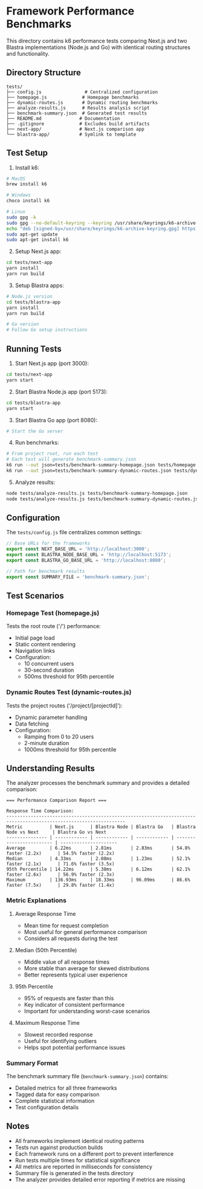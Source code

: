 # Framework Performance Benchmarks

This directory contains k6 performance tests comparing Next.js and two Blastra implementations (Node.js and Go) with identical routing structures and functionality.

## Directory Structure

```
tests/
├── config.js                # Centralized configuration
├── homepage.js             # Homepage benchmarks
├── dynamic-routes.js       # Dynamic routing benchmarks
├── analyze-results.js      # Results analysis script
├── benchmark-summary.json  # Generated test results
├── README.md              # Documentation
├── .gitignore             # Excludes build artifacts
├── next-app/              # Next.js comparison app
└── blastra-app/           # Symlink to template
```

## Test Setup

1. Install k6:
```bash
# MacOS
brew install k6

# Windows
choco install k6

# Linux
sudo gpg -k
sudo gpg --no-default-keyring --keyring /usr/share/keyrings/k6-archive-keyring.gpg --keyserver hkp://keyserver.ubuntu.com:80 --recv-keys C5AD17C747E3415A3642D57D77C6C491D6AC1D69
echo "deb [signed-by=/usr/share/keyrings/k6-archive-keyring.gpg] https://dl.k6.io/deb stable main" | sudo tee /etc/apt/sources.list.d/k6.list
sudo apt-get update
sudo apt-get install k6
```

2. Setup Next.js app:
```bash
cd tests/next-app
yarn install
yarn run build
```

3. Setup Blastra apps:
```bash
# Node.js version
cd tests/blastra-app
yarn install
yarn run build

# Go version
# Follow Go setup instructions
```

## Running Tests

1. Start Next.js app (port 3000):
```bash
cd tests/next-app
yarn start
```

2. Start Blastra Node.js app (port 5173):
```bash
cd tests/blastra-app
yarn start
```

3. Start Blastra Go app (port 8080):
```bash
# Start the Go server
```

4. Run benchmarks:
```bash
# From project root, run each test
# Each test will generate benchmark-summary.json
k6 run --out json=tests/benchmark-summary-homepage.json tests/homepage.js
k6 run --out json=tests/benchmark-summary-dynamic-routes.json tests/dynamic-routes.js
```

5. Analyze results:
```bash
node tests/analyze-results.js tests/benchmark-summary-homepage.json
node tests/analyze-results.js tests/benchmark-summary-dynamic-routes.json
```

## Configuration

The `tests/config.js` file centralizes common settings:
```javascript
// Base URLs for the frameworks
export const NEXT_BASE_URL = 'http://localhost:3000';
export const BLASTRA_NODE_BASE_URL = 'http://localhost:5173';
export const BLASTRA_GO_BASE_URL = 'http://localhost:8080';

// Path for benchmark results
export const SUMMARY_FILE = 'benchmark-summary.json';
```

## Test Scenarios

### Homepage Test (homepage.js)
Tests the root route ('/') performance:
- Initial page load
- Static content rendering
- Navigation links
- Configuration:
  * 10 concurrent users
  * 30-second duration
  * 500ms threshold for 95th percentile

### Dynamic Routes Test (dynamic-routes.js)
Tests the project routes ('/project/[projectId]'):
- Dynamic parameter handling
- Data fetching
- Configuration:
  * Ramping from 0 to 20 users
  * 2-minute duration
  * 1000ms threshold for 95th percentile

## Understanding Results

The analyzer processes the benchmark summary and provides a detailed comparison:

```
=== Performance Comparison Report ===

Response Time Comparison:
------------------------------------------------------------------------------------------------------------------
Metric          | Next.js      | Blastra Node | Blastra Go   | Blastra Node vs Next     | Blastra Go vs Next
--------------- | ------------ | ------------ | ------------ | ------------------------ | ---------------------
Average         | 6.22ms       | 2.81ms       | 2.83ms       | 54.8% faster (2.2x)      | 54.5% faster (2.2x)
Median          | 4.33ms       | 2.08ms       | 1.23ms       | 52.1% faster (2.1x)      | 71.6% faster (3.5x)
95th Percentile | 14.22ms      | 5.38ms       | 6.12ms       | 62.1% faster (2.6x)      | 56.9% faster (2.3x)
Maximum         | 136.93ms     | 18.33ms      | 96.09ms      | 86.6% faster (7.5x)      | 29.8% faster (1.4x)
```

### Metric Explanations

1. Average Response Time
   - Mean time for request completion
   - Most useful for general performance comparison
   - Considers all requests during the test

2. Median (50th Percentile)
   - Middle value of all response times
   - More stable than average for skewed distributions
   - Better represents typical user experience

3. 95th Percentile
   - 95% of requests are faster than this
   - Key indicator of consistent performance
   - Important for understanding worst-case scenarios

4. Maximum Response Time
   - Slowest recorded response
   - Useful for identifying outliers
   - Helps spot potential performance issues

### Summary Format

The benchmark summary file (`benchmark-summary.json`) contains:
- Detailed metrics for all three frameworks
- Tagged data for easy comparison
- Complete statistical information
- Test configuration details

## Notes

- All frameworks implement identical routing patterns
- Tests run against production builds
- Each framework runs on a different port to prevent interference
- Run tests multiple times for statistical significance
- All metrics are reported in milliseconds for consistency
- Summary file is generated in the tests directory
- The analyzer provides detailed error reporting if metrics are missing
